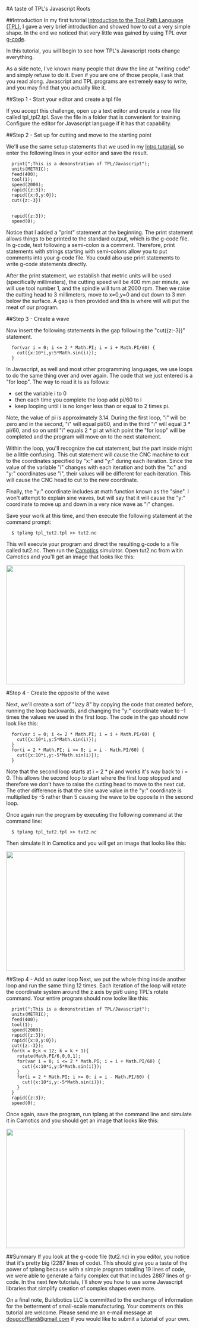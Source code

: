 #A taste of TPL's Javascript Roots

##Introduction
In my first tutorial [Introduction to the Tool Path Language (TPL)](https://github.com/DougCoffland/buildbotics-ui/blob/master/learn/tplang_1.md), I gave a very brief introduction and showed how to cut a very simple shape.  In the end we noticed that very little was gained by using TPL over [g-code](http://reprap.org/wiki/G-code).

In this tutorial, you will begin to see how TPL's Javascript roots change everything.

As a side note, I've known many people that draw the line at "writing code" and simply refuse to do it.  Even if you are one of those people, I ask that you read along.  Javascript and TPL programs are extremely easy to write, and you may find that you actually like it.

##Step 1 - Start your editor and create a tpl file

If you accept this challenge, open up a text editor and create a new file called tpl_tpl2.tpl.  Save the file in a folder that is convenient for training. Configure the editor for Javascript language if it has that capability. 

##Step 2 - Set up for cutting and move to the starting point

We'll use the same setup statements that we used in my [Intro tutorial](https://github.com/DougCoffland/buildbotics-ui/blob/master/learn/tplang_1.md), so enter the following lines in your editor and save the result.

```
  print(";This is a demonstration of TPL/Javascript");
  units(METRIC);
  feed(400);
  tool(1);
  speed(2000);
  rapid({z:3});
  rapid({x:0,y:0});
  cut({z:-3})
  
  
  rapid({z:3});
  speed(0);
```

Notice that I added a "print" statement at the beginning.  The print statement allows things to be printed to the standard output, which is the g-code file.  In g-code, text following a semi-colon is a comment.  Therefore, print statements with strings starting with semi-colons allow you to put comments into your g-code file.  You could also use print statements to write g-code statements directly.

After the print statement, we establish that metric units will be used (specifically millimeters), the cutting speed will be 400 mm per minute, we will use tool number 1, and the spindle will turn at 2000 rpm.  Then we raise the cutting head to 3 millimeters, move to x=0,y=0 and cut down to 3 mm below the surface.  A gap is then provided and this is where will will put the meat of our program.

##Step 3 - Create a wave

Now insert the following statements in the gap following the "cut({z:-3})" statement.

```
  for(var i = 0; i <= 2 * Math.PI; i = i + Math.PI/60) {
    cut({x:10*i,y:5*Math.sin(i)});
  }
```
In Javascript, as well and most other programming languages, we use loops to do the same thing over and over again.  The code that we just entered is a "for loop".  The way to read it is as follows:
* set the variable i to 0
* then each time you complete the loop add pi/60 to i
* keep looping until i is no longer less than or equal to 2 times pi.

Note, the value of pi is approximately 3.14.  During the first loop, "i" will be zero and in the second, "i" will equal pi/60, and in the third "i" will equal 3 * pi/60, and so on until "i" equals 2 * pi at which point the "for loop" will be completed and the program will move on to the next statement.

Within the loop, you'll recognize the cut statement, but the part inside might be a little confusing.  This cut statement will cause the CNC machine to cut to the coordinates specified by "x:" and "y:" during each iteration.  Since the value of the variable "i" changes with each iteration and both the "x:" and "y:" coordinates use "i", their values will be different for each iteration.  This will cause the CNC head to cut to the new coordinate.

Finally, the "y:" coordinate includes at math function known as the "sine".  I won't attempt to explain sine waves, but will say that it will cause the "y:" coordinate to move up and down in a very nice wave as "i" changes.

Save your work at this time, and then execute the following statement at the command prompt:

```
  $ tplang tpl_tut2.tpl >> tut2.nc
```

This will execute your program and direct the resulting g-code to a file called tut2.nc.  Then run the  [Camotics](http://www.openscam.org) simulator.  Open tut2.nc from witin Camotics and you'll get an image that looks like this:

<img src = "https://github.com/DougCoffland/buildbotics-ui/blob/master/learn/tut2_1.png" height="320" width = "480">

#Step 4 - Create the opposite of the wave

Next, we'll create a sort of "lazy 8" by copying the code that created before, running the loop backwards, and changing the "y:" coordinate value to -1 times the values we used in the first loop.  The code in the gap should now look like this:

```
  for(var i = 0; i <= 2 * Math.PI; i = i + Math.PI/60) {
    cut({x:10*i,y:5*Math.sin(i)});
  }
  for(i = 2 * Math.PI; i >= 0; i = i - Math.PI/60) {
    cut({x:10*i,y:-5*Math.sin(i)});
  }
```
Note that the second loop starts at i = 2 * pi and works it's way back to i = 0.  This allows the second loop to start where the first loop stopped and therefore we don't have to raise the cutting head to move to the next cut.  The other difference is that the sine wave value in the "y:" coordinate is multiplied by -5 rather than 5 causing the wave to be opposite in the second loop.

Once again run the program by executing the following command at the command line:

```
  $ tplang tpl_tut2.tpl >> tut2.nc
```
Then simulate it in Camotics and you will get an image that looks like this:

<img src = "https://github.com/DougCoffland/buildbotics-ui/blob/master/learn/tut2_2.png" height="320" width = "480">

##Step 4 - Add an outer loop
Next, we put the whole thing inside another loop and run the same thing 12 times.  Each iteration of the loop will rotate the coordinate system around the z axis by pi/6 using TPL's rotate command.  Your entire program should now looke like this:

```
  print(";This is a demonstration of TPL/Javascript");
  units(METRIC);
  feed(400);
  tool(1);
  speed(2000);
  rapid({z:3});
  rapid({x:0,y:0});
  cut({z:-3});
  for(k = 0;k < 12; k = k + 1){
    rotate(Math.PI/6,0,0,1);
    for(var i = 0; i <= 2 * Math.PI; i = i + Math.PI/60) {
      cut({x:10*i,y:5*Math.sin(i)});
    }
    for(i = 2 * Math.PI; i >= 0; i = i - Math.PI/60) {
      cut({x:10*i,y:-5*Math.sin(i)});
    }
  }
  rapid({z:3});
  speed(0);
```
Once again, save the program, run tplang at the command line and simulate it in Camotics and you should get an image that looks like this:

<img src = "https://github.com/DougCoffland/buildbotics-ui/blob/master/learn/tut2_3.png" height="320" width = "480">

##Summary
If you look at the g-code file (tut2.nc) in you editor, you notice that it's pretty big (2287 lines of code).  This should give you a taste of the power of tplang because with a simple program totalling 19 lines of code, we were able to generate a fairly complex cut that includes 2887 lines of g-code.  In the next few tutorials, I'll show you how to use some Javascript libraries that simplify creation of complex shapes even more.

On a final note, Buildbotics LLC is committed to the exchange of information for the betterment of small-scale manufacturing.  Your comments on this tutorial are welcome.  Please send me an e-mail message at dougcoffland@gmail.com if you would like to submit a tutorial of your own.
